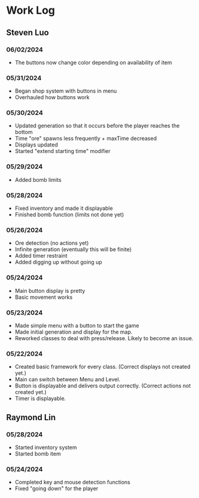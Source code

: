 # Work Log

## Steven Luo

### 06/02/2024
- The buttons now change color depending on availability of item

### 05/31/2024
- Began shop system with buttons in menu
- Overhauled how buttons work

### 05/30/2024
- Updated generation so that it occurs before the player reaches the bottom
- Time "ore" spawns less frequently + maxTime decreased
- Displays updated
- Started "extend starting time" modifier

### 05/29/2024
- Added bomb limits

### 05/28/2024
- Fixed inventory and made it displayable
- Finished bomb function (limits not done yet)

### 05/26/2024
- Ore detection (no actions yet)
- Infinite generation (eventually this will be finite)
- Added timer restraint
- Added digging up without going up

### 05/24/2024
- Main button display is pretty
- Basic movement works

### 05/23/2024
- Made simple menu with a button to start the game
- Made initial generation and display for the map.
- Reworked classes to deal with press/release. Likely to become an issue.

### 05/22/2024
- Created basic framework for every class. (Correct displays not created yet.)
- Main can switch between Menu and Level.
- Button is displayable and delivers output correctly. (Correct actions not created yet.)
- Timer is displayable.


## Raymond Lin

### 05/28/2024
- Started inventory system
- Started bomb item

### 05/24/2024
- Completed key and mouse detection functions
- Fixed "going down" for the player
